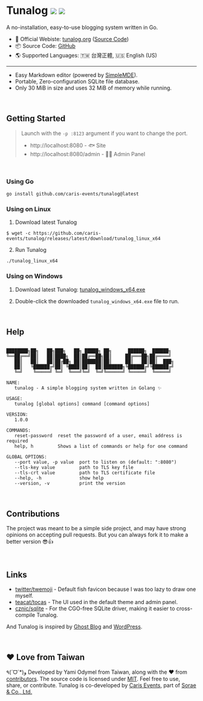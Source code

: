 # Tunalog [![](https://img.shields.io/github/v/release/caris-events/tunalog)](https://github.com/caris-events/tunalog/releases) [![](https://img.shields.io/badge/license-MIT-green)](https://github.com/caris-events/tunalog/blob/master/LICENSE)

A no-installation, easy-to-use blogging system written in Go.

-   📘 Official Webiste: [tunalog.org](https://tunalog.org) ([Source Code](https://github.com/caris-events/tunalog-docs))
-   📦 Source Code: [GitHub](https://github.com/caris-events/tunalog)
-   🌎 Supported Languages: 🇹🇼 台灣正體, 🇺🇸 English (US)

---

-   Easy Markdown editor (powered by [SimpleMDE](https://github.com/sparksuite/simplemde-markdown-editor)).
-   Portable, Zero-configuration SQLite file database.
-   Only 30 MiB in size and uses 32 MiB of memory while running.

&nbsp;

## Getting Started

> Launch with the `-p :8123` argument if you want to change the port.
>
> -   http://localhost:8080 - 🐟 Site
> -   http://localhost:8080/admin - 👩‍💼 Admin Panel

&nbsp;

### Using Go

```
go install github.com/caris-events/tunalog@latest
```

### Using on Linux

1. Download latest Tunalog

```
$ wget -c https://github.com/caris-events/tunalog/releases/latest/download/tunalog_linux_x64
```

2. Run Tunalog

```
./tunalog_linux_x64
```

### Using on Windows

1. Download latest Tunalog: [tunalog_windows_x64.exe](https://github.com/caris-events/tunalog/releases/latest/download/tunalog_windows_x64.exe)

2. Double-click the downloaded `tunalog_windows_x64.exe` file to run.

&nbsp;

## Help

```

████████╗██╗   ██╗███╗   ██╗ █████╗ ██╗      ██████╗  ██████╗
╚══██╔══╝██║   ██║████╗  ██║██╔══██╗██║     ██╔═══██╗██╔════╝
   ██║   ██║   ██║██╔██╗ ██║███████║██║     ██║   ██║██║  ███╗
   ██║   ╚██████╔╝██║ ╚████║██║  ██║███████╗╚██████╔╝╚██████╔╝
   ╚═╝    ╚═════╝ ╚═╝  ╚═══╝╚═╝  ╚═╝╚══════╝ ╚═════╝  ╚═════╝

NAME:
   tunalog - A simple blogging system written in Golang ✨

USAGE:
   tunalog [global options] command [command options]

VERSION:
   1.0.0

COMMANDS:
   reset-password  reset the password of a user, email address is required
   help, h         Shows a list of commands or help for one command

GLOBAL OPTIONS:
   --port value, -p value  port to listen on (default: ":8080")
   --tls-key value         path to TLS key file
   --tls-crt value         path to TLS certificate file
   --help, -h              show help
   --version, -v           print the version
```

&nbsp;

## Contributions

The project was meant to be a simple side project, and may have strong opinions on accepting pull requests. But you can always fork it to make a better version 😎👍

&nbsp;

## Links

-   [twitter/twemoji](https://github.com/twitter/twemoji) - Default fish favicon because I was too lazy to draw one myself.
-   [teacat/tocas](https://github.com/teacat/tocas) - The UI used in the default theme and admin panel.
-   [cznic/sqlite](https://gitlab.com/cznic/sqlite) - For the CGO-free SQLite driver, making it easier to cross-compile Tunalog.

And Tunalog is inspired by [Ghost Blog](https://ghost.org/) and [WordPress](https://wordpress.org/).

&nbsp;

## ❤️ Love from Taiwan

٩(ˊᗜˋ\*)و Developed by Yami Odymel from <span class="ts-flag is-taiwan-flag is-small"></span> Taiwan, along with the ❤️ from [contributors](https://github.com/caris-events/tunalog/graphs/contributors). The source code is licensed under [MIT](https://github.com/caris-events/tunalog/blob/master/LICENSE). Feel free to use, share, or contribute. Tunalog is co-developed by [Caris Events](https://caris.events), part of [Sorae & Co., Ltd.](https://sorae.co)
